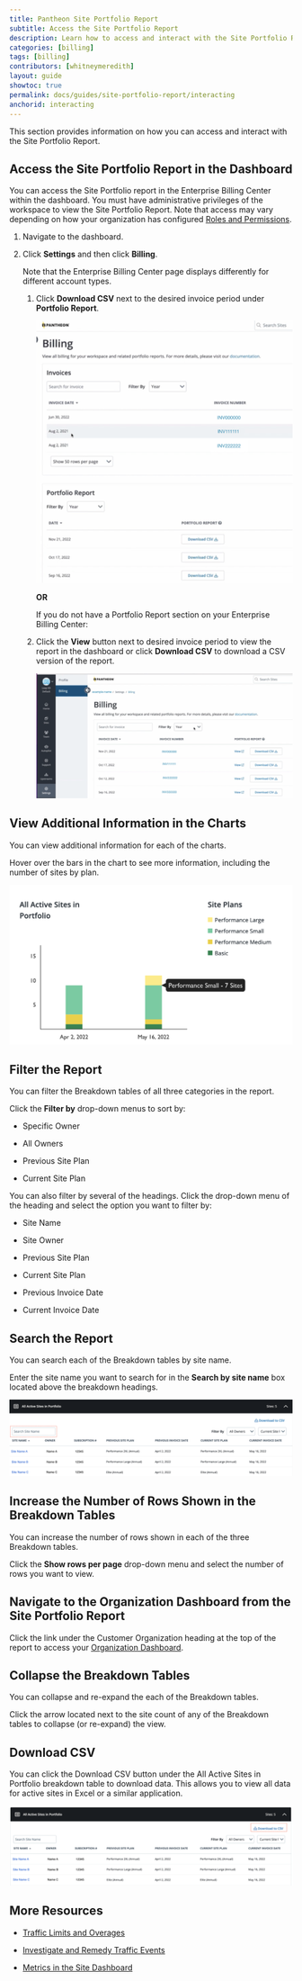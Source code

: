 ```yaml
---
title: Pantheon Site Portfolio Report
subtitle: Access the Site Portfolio Report
description: Learn how to access and interact with the Site Portfolio Report.
categories: [billing]
tags: [billing]
contributors: [whitneymeredith]
layout: guide
showtoc: true
permalink: docs/guides/site-portfolio-report/interacting
anchorid: interacting
---
```


This section provides information on how you can access and interact with the Site Portfolio Report.

## Access the Site Portfolio Report in the Dashboard

You can access the Site Portfolio report in the Enterprise Billing Center within the dashboard. You must have administrative privileges of the workspace to view the Site Portfolio Report. Note that access may vary depending on how your organization has configured [Roles and Permissions](/guides/account-mgmt/workspace-sites-teams/teams#roles-and-permissions).

1. Navigate to the dashboard.

1. Click **Settings** and then click **Billing**.

    Note that the Enterprise Billing Center page displays differently for different account types.

    1. Click **Download CSV** next to the desired invoice period under **Portfolio Report**.

        ![Dashboard Site Portfolio Display Example 1](../../../images/site-portfolio-report-dashboard-portfolio-report-section.png)

        **OR**

        If you do not have a Portfolio Report section on your Enterprise Billing Center:

    1. Click the **View** button next to desired invoice period to view the report in the dashboard or click **Download CSV** to download a CSV version of the report.

        ![Dashboard Site Portfolio Display Example 2](../../../images/site-portfolio-report-no-portfolio-section.png)

## View Additional Information in the Charts

You can view additional information for each of the charts.

Hover over the bars in the chart to see more information, including the number of sites by plan.

![Hover over charts](../../../images/site-portfolio-report-chart-hover-over.png)

## Filter the Report

You can filter the Breakdown tables of all three categories in the report. 

Click the **Filter by** drop-down menus to sort by:

- Specific Owner

- All Owners

- Previous Site Plan

- Current Site Plan

You can also filter by several of the headings. Click the drop-down menu of the heading and select the option you want to filter by:

- Site Name

- Site Owner

- Previous Site Plan

- Current Site Plan

- Previous Invoice Date

- Current Invoice Date


## Search the Report

You can search each of the Breakdown tables by site name.

Enter the site name you want to search for in the **Search by site name** box located above the breakdown headings.

![Breakdown Table Search Box](../../../images/site-portfolio-report-search.png)

## Increase the Number of Rows Shown in the Breakdown Tables

You can increase the number of rows shown in each of the three Breakdown tables.

Click the **Show rows per page** drop-down menu and select the number of rows you want to view.

## Navigate to the Organization Dashboard from the Site Portfolio Report

Click the link under the Customer Organization heading at the top of the report to access your [Organization Dashboard](/guides/legacy-dashboard/org-dashboard).

## Collapse the Breakdown Tables

You can collapse and re-expand the each of the Breakdown tables.

Click the arrow located next to the site count of any of the Breakdown tables to collapse (or re-expand) the view.

## Download CSV 

You can click the Download CSV button under the All Active Sites in Portfolio breakdown table to download data. This allows you to view all data for active sites in Excel or a similar application.

![Breakdown Table with Download](../../../images/site-portfolio-report-breakdown-download.png)

## More Resources

- [Traffic Limits and Overages](/guides/account-mgmt/traffic)

- [Investigate and Remedy Traffic Events](/guides/account-mgmt/traffic/remedy)

- [Metrics in the Site Dashboard](/metrics)